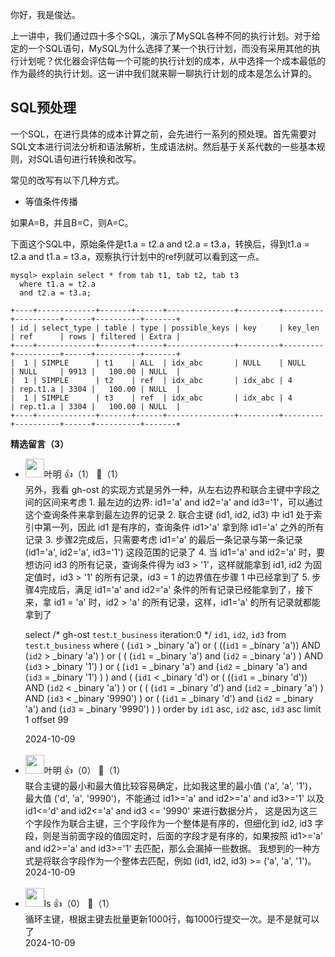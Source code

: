 你好，我是俊达。

上一讲中，我们通过四十多个SQL，演示了MySQL各种不同的执行计划。对于给定的一个SQL语句，MySQL为什么选择了某一个执行计划，而没有采用其他的执行计划呢？优化器会评估每一个可能的执行计划的成本，从中选择一个成本最低的作为最终的执行计划。这一讲中我们就来聊一聊执行计划的成本是怎么计算的。

## SQL预处理

一个SQL，在进行具体的成本计算之前，会先进行一系列的预处理。首先需要对SQL文本进行词法分析和语法解析，生成语法树。然后基于关系代数的一些基本规则，对SQL语句进行转换和改写。

常见的改写有以下几种方式。

- 等值条件传播

如果A=B，并且B=C，则A=C。

下面这个SQL中，原始条件是t1.a = t2.a and t2.a = t3.a，转换后，得到t1.a = t2.a and t1.a = t3.a，观察执行计划中的ref列就可以看到这一点。

```plain
mysql> explain select * from tab t1, tab t2, tab t3 
  where t1.a = t2.a 
  and t2.a = t3.a;

+----+-------------+-------+------+---------------+---------+---------+----------+------+----------+-------+
| id | select_type | table | type | possible_keys | key     | key_len | ref      | rows | filtered | Extra |
+----+-------------+-------+------+---------------+---------+---------+----------+------+----------+-------+
|  1 | SIMPLE      | t1    | ALL  | idx_abc       | NULL    | NULL    | NULL     | 9913 |   100.00 | NULL  |
|  1 | SIMPLE      | t2    | ref  | idx_abc       | idx_abc | 4       | rep.t1.a | 3304 |   100.00 | NULL  |
|  1 | SIMPLE      | t3    | ref  | idx_abc       | idx_abc | 4       | rep.t1.a | 3304 |   100.00 | NULL  |
+----+-------------+-------+------+---------------+---------+---------+----------+------+----------+-------+
```
<div><strong>精选留言（3）</strong></div><ul>
<li><img src="https://static001.geekbang.org/account/avatar/00/15/8d/4d/992070e8.jpg" width="30px"><span>叶明</span> 👍（1） 💬（1）<div>  
另外，我看 gh-ost 的实现方式是另外一种，从左右边界和联合主键中字段之间的区间来考虑
  1. 最左边的边界: id1=&#39;a&#39; and id2=&#39;a&#39; and id3=&#39;1&#39;，可以通过这个查询条件来拿到最左边界的记录
  2. 联合主键 (id1, id2, id3) 中 id1 处于索引中第一列，因此 id1 是有序的，查询条件 id1&gt;&#39;a&#39; 拿到除 id1=&#39;a&#39; 之外的所有记录
  3. 步骤2完成后，只需要考虑 id1=&#39;a&#39; 的最后一条记录与第一条记录 (id1=&#39;a&#39;, id2=&#39;a&#39;, id3=&#39;1&#39;) 这段范围的记录了
  4. 当 id1=&#39;a&#39; and id2=&#39;a&#39; 时，要想访问 id3 的所有记录，查询条件得为 id3 &gt; &#39;1&#39;，这样就能拿到 id1, id2 为固定值时，id3 &gt; &#39;1&#39; 的所有记录，id3 = 1 的边界值在步骤 1 中已经拿到了
  5. 步骤4完成后，满足 id1=&#39;a&#39; and id2=&#39;a&#39; 条件的所有记录已经能拿到了，接下来，拿 id1 = &#39;a&#39; 时，id2 &gt; &#39;a&#39; 的所有记录，这样，id1=&#39;a&#39; 的所有记录就都能拿到了

select
  &#47;* gh-ost `test`.`t_business` iteration:0 *&#47; `id1`,
  `id2`,
  `id3`
from
  `test`.`t_business`
where
  (
    (`id1` &gt; _binary &#39;a&#39;)
    or (
      ((`id1` = _binary &#39;a&#39;))
      AND (`id2` &gt; _binary &#39;a&#39;)
    )
    or (
      (
        (`id1` = _binary &#39;a&#39;)
        and (`id2` = _binary &#39;a&#39;)
      )
      AND (`id3` &gt; _binary &#39;1&#39;)
    )
    or (
      (`id1` = _binary &#39;a&#39;)
      and (`id2` = _binary &#39;a&#39;)
      and (`id3` = _binary &#39;1&#39;)
    )
  )
  and (
    (`id1` &lt; _binary &#39;d&#39;)
    or (
      ((`id1` = _binary &#39;d&#39;))
      AND (`id2` &lt; _binary &#39;a&#39;)
    )
    or (
      (
        (`id1` = _binary &#39;d&#39;)
        and (`id2` = _binary &#39;a&#39;)
      )
      AND (`id3` &lt; _binary &#39;9990&#39;)
    )
    or (
      (`id1` = _binary &#39;d&#39;)
      and (`id2` = _binary &#39;a&#39;)
      and (`id3` = _binary &#39;9990&#39;)
    )
  )
order by
  `id1` asc,
  `id2` asc,
  `id3` asc
limit
  1
offset
  99</div>2024-10-09</li><br/><li><img src="https://static001.geekbang.org/account/avatar/00/15/8d/4d/992070e8.jpg" width="30px"><span>叶明</span> 👍（0） 💬（1）<div>联合主键的最小和最大值比较容易确定，比如我这里的最小值 (&#39;a&#39;, &#39;a&#39;, &#39;1&#39;)，最大值 (&#39;d&#39;, &#39;a&#39;, &#39;9990&#39;)，不能通过 id1&gt;=&#39;a&#39; and id2&gt;=&#39;a&#39; and id3&gt;=&#39;1&#39; 以及 id1&lt;=&#39;d&#39; and id2&lt;=&#39;a&#39; and id3 &lt;= &#39;9990&#39; 来进行数据分片，
这是因为这三个字段作为联合主键，三个字段作为一个整体是有序的，但细化到 id2, id3 字段，则是当前面字段的值固定时，后面的字段才是有序的，如果按照 id1&gt;=&#39;a&#39; and id2&gt;=&#39;a&#39; and id3&gt;=&#39;1&#39; 去匹配，那么会漏掉一些数据。
我想到的一种方式是将联合字段作为一个整体去匹配，例如 (id1, id2, id3) &gt;= (&#39;a&#39;, &#39;a&#39;, &#39;1&#39;)。</div>2024-10-09</li><br/><li><img src="https://static001.geekbang.org/account/avatar/00/0f/46/4d/161f3779.jpg" width="30px"><span>ls</span> 👍（0） 💬（1）<div>循环主键，根据主键去批量更新1000行，每1000行提交一次。是不是就可以了</div>2024-10-09</li><br/>
</ul>